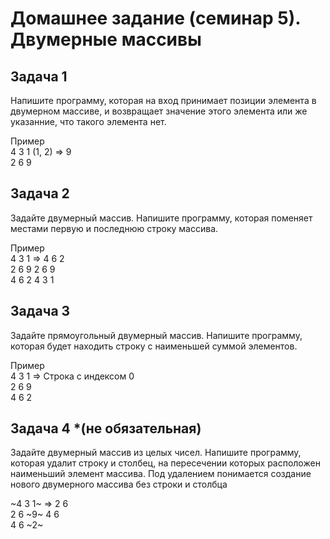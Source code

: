# Домашнее задание (семинар 5). Двумерные массивы

## Задача 1
Напишите программу, которая на вход принимает позиции элемента в двумерном массиве, и возвращает значение этого элемента или же указанние, что такого элемента нет.

Пример  
4 3 1     (1, 2) => 9  
2 6 9

## Задача 2
Задайте двумерный массив. Напишите программу, которая поменяет местами первую и последнюю строку массива. 

Пример  
4 3 1  => 4 6 2  
2 6 9       2 6 9  
4 6 2     4 3 1  

## Задача 3
Задайте прямоугольный двумерный массив. Напишите программу, которая будет находить строку с наименьшей суммой элементов.

Пример  
4 3 1  =>  Строка с индексом 0  
2 6 9  
4 6 2  

## Задача 4 *(не обязательная)
Задайте двумерный массив из целых чисел. Напишите программу, которая удалит строку и столбец, на пересечении которых расположен наименьший элемент массива. Под удалением понимается создание нового двумерного массива без строки и столбца

~4 3 1~  => 2 6  
2 6 ~9~     4 6  
4 6 ~2~     
